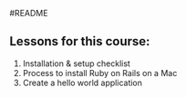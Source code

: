 #README

## Lessons for this course:

1. Installation & setup checklist
2. Process to install Ruby on Rails on a Mac
3. Create a hello world application
